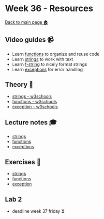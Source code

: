 # Week 36  - Resources

[Back to main page :house:](https://github.com/kokchun/Programmering-med-Python-21)

## Video guides :video_camera:
- Learn [functions][func_vid] to organize and reuse code
- Learn [strings][string_vid] to work with text
- Learn [f-string][f_string_vid] to nicely format strings
- Learn [exceptions][except_vid] for error handling

[func_vid]: https://www.youtube.com/watch?v=NE97ylAnrz4
[string_vid]: https://www.youtube.com/watch?v=k9TUPpGqYTo
[f_string_vid]: https://www.youtube.com/watch?v=nghuHvKLhJA
[except_vid]: https://www.youtube.com/watch?v=nlCKrKGHSSk&t=1s

## Theory :book:
- [strings - w3schools][w3str]
- [functions - w3schools][w3func]
- [exception - w3schools][w3except] 

[w3str]: https://www.w3schools.com/python/python_strings.asp
[w3func]: https://www.w3schools.com/python/python_functions.asp
[w3except]: https://www.w3schools.com/python/python_try_except.asp

## Lecture notes :mortar_board:

- [strings](https://github.com/kokchun/Programmering-med-Python-21/blob/main/Lectures/L5-strings.ipynb)
- [functions](https://github.com/kokchun/Programmering-med-Python-21/blob/main/Lectures/L6-functions.ipynb)
- [exceptions](https://github.com/kokchun/Programmering-med-Python-21/blob/main/Lectures/L7-error-handling.ipynb)  

## Exercises :running:
- [strings][str_exercise]
- [functions][func_exercise] 
- [exception][except_exer]

[except_exer]: https://github.com/kokchun/Programmering-med-Python-21/blob/main/Exercises/07-exception-exercise.ipynb

[str_exercise]: https://github.com/kokchun/Programmering-med-Python-21/blob/main/Exercises/05-strings-exercise.ipynb

[func_exercise]: https://github.com/kokchun/Programmering-med-Python-21/blob/main/Exercises/06-functions-exericse.ipynb

## Lab 2
- deadline week 37 friday :hourglass_flowing_sand:
